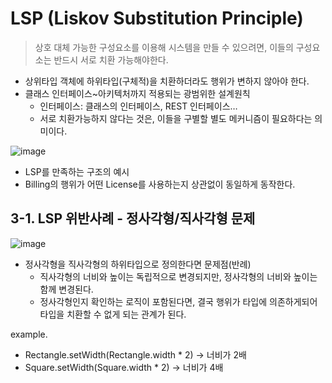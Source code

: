 # LSP (Liskov Substitution Principle)

> 상호 대체 가능한 구성요소를 이용해 시스템을 만들 수 있으려면, 이들의 구성요소는 반드시 서로 치환 가능해야한다.

- 상위타입 객체에 하위타입(구체적)을 치환하더라도 행위가 변하지 않아야 한다.
- 클래스 인터페이스~아키텍처까지 적용되는 광범위한 설계원칙
    - 인터페이스: 클래스의 인터페이스, REST 인터페이스…
    - 서로 치환가능하지 않다는 것은, 이들을 구별할 별도 메커니즘이 필요하다는 의미이다.

![image](https://github.com/lghihl/CleanCode-Archetecture/assets/75591617/54b536b0-45cc-4fa1-a5a3-e93040d1024b)

- LSP를 만족하는 구조의 예시
- Billing의 행위가 어떤 License를 사용하는지 상관없이 동일하게 동작한다.

## 3-1. LSP 위반사례 - 정사각형/직사각형 문제

![image](https://github.com/lghihl/CleanCode-Archetecture/assets/75591617/5f583e8d-2745-46de-b64a-3391325e8847)

- 정사각형을 직사각형의 하위타입으로 정의한다면 문제점(반례)
    - 직사각형의 너비와 높이는 독립적으로 변경되지만, 정사각형의 너비와 높이는 함께 변경된다.
    - 정사각형인지 확인하는 로직이 포함된다면, 결국 행위가 타입에 의존하게되어 타입을 치환할 수 없게 되는 관계가 된다.

example.
- Rectangle.setWidth(Rectangle.width * 2) -> 너비가 2배
- Square.setWidth(Square.width * 2) -> 너비가 4배
